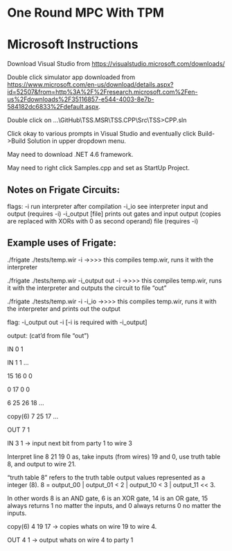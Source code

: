 # One Round MPC With TPM

Microsoft Instructions 
================================================

Download Visual Studio from https://visualstudio.microsoft.com/downloads/

Double click simulator app downloaded from https://www.microsoft.com/en-us/download/details.aspx?id=52507&from=http%3A%2F%2Fresearch.microsoft.com%2Fen-us%2Fdownloads%2F35116857-e544-4003-8e7b-584182dc6833%2Fdefault.aspx.

Double click on ...\GitHub\TSS.MSR\TSS.CPP\Src\TSS>CPP.sln

Click okay to various prompts in Visual Studio and eventually click Build->Build Solution in upper dropdown menu.

May need to download .NET 4.6 framework.

May need to right click Samples.cpp and set as StartUp Project.

Notes on Frigate Circuits:
----------------------------------------------------------------

flags:
 -i           run interpreter after compilation
 -i_io        see interpreter input and output (requires -i)
 -i_output [file]	prints out gates and input output (copies are replaced with XORs with 0 as second operand) file (requires -i)


Example uses of Frigate:
---------------------------------------------------------------
./frigate ./tests/temp.wir -i
->>>> this compiles temp.wir, runs it with the interpreter

./frigate ./tests/temp.wir -i_output out -i
->>>> this compiles temp.wir, runs it with the interpreter and outputs the circuit to file “out”

./frigate ./tests/temp.wir -i -i_io
->>>> this compiles temp.wir, runs it with the interpreter and prints out the output

flag: -i_output out -i     [-i is required with -i_output]

output: (cat’d from file “out”)


IN 0 1

IN 1 1
...

15 16 0 0

0 17 0 0

6 25 26 18
...

copy(6) 7 25 17
...

OUT 7 1


IN 3 1 -> input next bit from party 1 to wire 3

Interpret line 8 21 19 0 as, take inputs (from wires) 19 and 0, use truth table 8, and output to wire 21. 

“truth table 8” refers to the truth table output values represented as a integer (8). 8 = output_00 | output_01 < 2 | output_10 < 3 | output_11 << 3. 

In other words 8 is an AND gate, 6 is an XOR gate, 14 is an OR gate, 15 always returns 1 no matter the inputs, and 0 always returns 0 no matter the inputs.

copy(6) 4 19 17 -> copies whats on wire 19 to wire 4.

OUT 4 1 -> output whats on wire 4 to party 1

